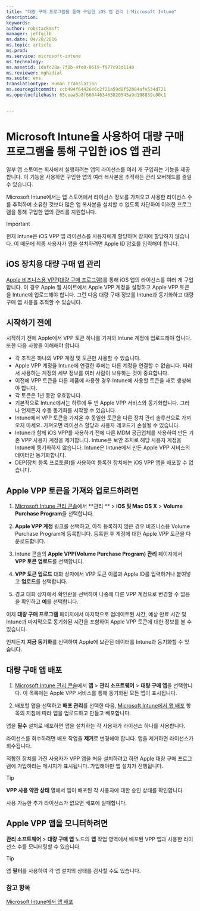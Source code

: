 ```yaml
---
title: "대량 구매 프로그램을 통해 구입한 iOS 앱 관리 | Microsoft Intune"
description: 
keywords: 
author: robstackmsft
manager: jeffgilb
ms.date: 04/28/2016
ms.topic: article
ms.prod: 
ms.service: microsoft-intune
ms.technology: 
ms.assetid: 1dafc28a-7f8b-4fe0-8619-f977c93d1140
ms.reviewer: mghadial
ms.suite: ems
translationtype: Human Translation
ms.sourcegitcommit: ccb494f64426e6c2f21a59d8f52b84afe534d721
ms.openlocfilehash: 65ceaa5a8f6604463463820545a9d108839c00c1


---
```


# Microsoft Intune을 사용하여 대량 구매 프로그램을 통해 구입한 iOS 앱 관리
일부 앱 스토어는 회사에서 실행하려는 앱의 라이선스를 여러 개 구입하는 기능을 제공합니다. 이 기능을 사용하면 구입한 앱의 여러 복사본을 추적하는 관리 오버헤드를 줄일 수 있습니다.

Microsoft Intune에서는 앱 스토어에서 라이선스 정보를 가져오고 사용한 라이선스 수를 추적하며 소유한 것보다 많은 앱 복사본을 설치할 수 없도록 차단하여 이러한 프로그램을 통해 구입한 앱의 관리를 지원합니다.

> [!Important]
> 현재 Intune은 iOS VPP 앱 라이선스를 사용자에게 할당하며 장치에 할당하지 않습니다. 이 때문에 최종 사용자가 앱을 설치하려면 Apple ID 암호를 입력해야 합니다.

## iOS 장치용 대량 구매 앱 관리
[Apple 비즈니스용 VPP(대량 구매 프로그램)](http://www.apple.com/business/vpp/)를 통해 iOS 앱의 라이선스를 여러 개 구입합니다. 이 경우 Apple 웹 사이트에서 Apple VPP 계정을 설정하고 Apple VPP 토큰을 Intune에 업로드해야 합니다.  그런 다음 대량 구매 정보를 Intune과 동기화하고 대량 구매 앱 사용을 추적할 수 있습니다.

## 시작하기 전에
시작하기 전에 Apple에서 VPP 토큰 하나를 가져와 Intune 계정에 업로드해야 합니다. 또한 다음 사항을 이해해야 합니다.

* 각 조직은 하나의 VPP 계정 및 토큰만 사용할 수 있습니다.
* Apple VPP 계정을 Intune에 연결한 후에는 다른 계정을 연결할 수 없습니다. 따라서 사용하는 계정의 세부 정보를 여러 사람이 보유하는 것이 중요합니다.
* 이전에 VPP 토큰을 다른 제품에 사용한 경우 Intune에 사용할 토큰을 새로 생성해야 합니다.
* 각 토큰은 1년 동안 유효합니다.
* 기본적으로 Intune에서는 하루에 두 번 Apple VPP 서비스와 동기화합니다. 그러나 언제든지 수동 동기화를 시작할 수 있습니다.
* Intune에서 VPP 토큰을 가져온 후 동일한 토큰을 다른 장치 관리 솔루션으로 가져오지 마세요. 가져오면 라이선스 할당과 사용자 레코드가 손실될 수 있습니다.
* Intune과 함께 iOS VPP를 사용하기 전에 다른 MDM 공급업체를 사용하여 만든 기존 VPP 사용자 계정을 제거합니다. Intune은 보안 조치로 해당 사용자 계정을 Intune에 동기화하지 않습니다. Intune은 Intune에서 만든 Apple VPP 서비스의 데이터만 동기화합니다. 
* DEP(장치 등록 프로토콜)를 사용하여 등록한 장치에는 iOS VPP 앱을 배포할 수 없습니다.

## Apple VPP 토큰을 가져와 업로드하려면

1.  [Microsoft Intune 관리 콘솔](https://manage.microsoft.com)에서 **관리 ** &gt; **iOS 및 Mac OS X** &gt; **Volume Purchase Program**을 선택합니다.

2.  **Apple VPP 계정** 링크를 선택하고, 아직 등록하지 않은 경우 비즈니스용 Volume Purchase Program에 등록합니다. 등록한 후 계정에 대한 Apple VPP 토큰을 다운로드합니다.

3.  Intune 콘솔의 **Apple VPP(Volume Purchase Program) 관리** 페이지에서 **VPP 토큰 업로드**를 선택합니다.

4.  **VPP 토큰 업로드** 대화 상자에서 VPP 토큰 이름과 Apple ID를 입력하거나 붙여넣고 **업로드**를 선택합니다.

5.  경고 대화 상자에서 확인란을 선택하여 나중에 다른 VPP 계정으로 변경할 수 없음을 확인하고 **예**를 선택합니다.

이제 **대량 구매 프로그램** 페이지에서 마지막으로 업데이트된 시간, 예상 만료 시간 및 Intune과 마지막으로 동기화된 시간을 포함하여 Apple VPP 토큰에 대한 정보를 볼 수 있습니다.

언제든지 **지금 동기화**를 선택하여 Apple에 보관된 데이터를 Intune과 동기화할 수 있습니다.

## 대량 구매 앱 배포

1.  [Microsoft Intune 관리 콘솔](https://manage.microsoft.com)에서 **앱** &gt; **관리 소프트웨어** &gt; **대량 구매 앱**을 선택합니다. 이 목록에는 Apple VPP 서비스를 통해 동기화된 모든 앱이 표시됩니다.

2.  배포할 앱을 선택하고 **배포 관리**를 선택한 다음, [Microsoft Intune에서 앱 배포](deploy-apps-in-microsoft-intune.md) 항목의 지침에 따라 앱을 업로드하고 만들고 배포합니다.

앱을 **필수** 설치로 배포하면 앱을 설치하는 각 사용자가 라이선스 하나를 사용합니다.

라이선스를 회수하려면 배포 작업을 **제거**로 변경해야 합니다. 앱을 제거하면 라이선스가 회수됩니다.

적합한 장치를 가진 사용자가 VPP 앱을 처음 설치하려고 하면 Apple 대량 구매 프로그램에 가입하라는 메시지가 표시됩니다. 가입해야만 앱 설치가 진행됩니다.

> [!TIP]
> **VPP 사용 약관 상태** 열에서 앱이 배포된 각 사용자에 대한 승인 상태를 확인합니다.

사용 가능한 추가 라이선스가 없으면 배포에 실패합니다.

## Apple VPP 앱을 모니터하려면
**관리 소프트웨어** &gt; **대량 구매 앱** 노드의 **앱** 작업 영역에서 배포된 VPP 앱과 사용한 라이선스 수를 모니터링할 수 있습니다.

> [!TIP]
> 앱 **필터**를 사용하여 각 앱 설치의 상태를 검사할 수도 있습니다.

### 참고 항목
[Microsoft Intune에서 앱 배포](deploy-apps-in-microsoft-intune.md)




<!--HONumber=Jun16_HO4-->


